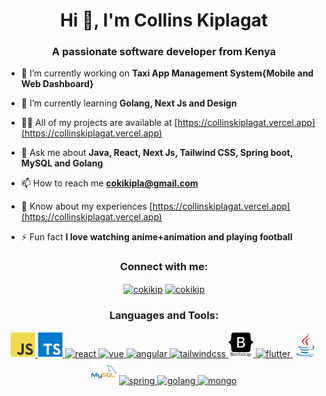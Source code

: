 <h1 align="center">Hi 👋, I'm Collins Kiplagat</h1>
<h3 align="center">A passionate software developer from Kenya</h3>

- 🔭 I’m currently working on **Taxi App Management System{Mobile and Web Dashboard}**

- 🌱 I’m currently learning **Golang, Next Js and Design**

- 👨‍💻 All of my projects are available at [https://collinskiplagat.vercel.app](https://collinskiplagat.vercel.app)

- 💬 Ask me about **Java, React, Next Js, Tailwind CSS, Spring boot, MySQL and Golang**

- 📫 How to reach me **cokikipla@gmail.com**

- 📄 Know about my experiences [https://collinskiplagat.vercel.app](https://collinskiplagat.vercel.app)

- ⚡ Fun fact **I love watching anime+animation and playing football**

<h3 align="center">Connect with me:</h3>
<p align="center">
<a href="https://linkedin.com/in/cokikip" target="blank"><img align="center" src="https://raw.githubusercontent.com/rahuldkjain/github-profile-readme-generator/master/src/images/icons/Social/linked-in-alt.svg" alt="cokikip" height="30" width="40" /></a>
<a href="https://instagram.com/cokikip" target="blank"><img align="center" src="https://raw.githubusercontent.com/rahuldkjain/github-profile-readme-generator/master/src/images/icons/Social/instagram.svg" alt="cokikip" height="30" width="40" /></a>
</p>

<h3 align="center">Languages and Tools:</h3>
<p align="center"> 
<a href="https://developer.mozilla.org/en-US/docs/Web/JavaScript" target="_blank"> <img src="https://raw.githubusercontent.com/devicons/devicon/master/icons/javascript/javascript-original.svg" alt="javascript" width="40" height="40"/> </a>
<a href="https://www.typescriptlang.org/" target="_blank"> <img src="https://raw.githubusercontent.com/devicons/devicon/master/icons/typescript/typescript-original.svg" alt="typescript" width="40" height="40"/> </a>
<a href="https://reactjs.org" target="_blank"> <img src="https://www.vectorlogo.zone/logos/reactjs/reactjs-icon.svg" alt="react" width="40" height="40"/> </a>
<a href="https://vuejs.org" target="_blank"> <img src="https://www.vectorlogo.zone/logos/vuejs/vuejs-icon.svg" alt="vue" width="40" height="40"/> </a>
<a href="https://angular.io" target="_blank"> <img src="https://angular.io/assets/images/logos/angular/angular.svg" alt="angular" width="40" height="40"/> </a>
<a href="https://tailwindcss.com/" target="_blank"> <img src="https://www.vectorlogo.zone/logos/tailwindcss/tailwindcss-icon.svg" alt="tailwindcss" width="40" height="40"/> </a>
<a href="https://getbootstrap.com" target="_blank"> <img src="https://raw.githubusercontent.com/devicons/devicon/master/icons/bootstrap/bootstrap-plain-wordmark.svg" alt="bootstrap" width="40" height="40"/> </a>
<a href="https://flutter.dev" target="_blank"> <img src="https://www.vectorlogo.zone/logos/flutterio/flutterio-icon.svg" alt="flutter" width="40" height="40"/> </a>
<a href="https://www.java.com" target="_blank"> <img src="https://raw.githubusercontent.com/devicons/devicon/master/icons/java/java-original.svg" alt="java" width="40" height="40"/></a>
<a href="https://www.mysql.com/" target="_blank"> <img src="https://raw.githubusercontent.com/devicons/devicon/master/icons/mysql/mysql-original-wordmark.svg" alt="mysql" width="40" height="40"/></a>
<a href="https://spring.io/" target="_blank"> <img src="https://www.vectorlogo.zone/logos/springio/springio-icon.svg" alt="spring" width="40" height="40"/> </a>
<a href="https://go.dev" target="_blank"> <img src="https://www.vectorlogo.zone/logos/golang/golang-icon.svg" alt="golang" width="40" height="40"/> </a>
<a href="https://www.mongodb.com" target="_blank"> <img src="https://www.vectorlogo.zone/logos/mongodb/mongodb-icon.svg" alt="mongo" width="40" height="40"/> </a>
